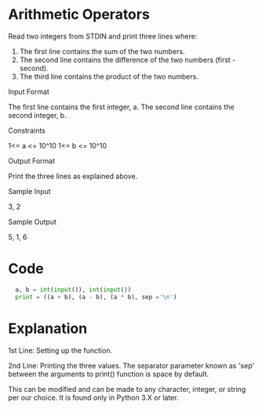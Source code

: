 # Arithmetic Operators 

Read two integers from STDIN and print three lines where:

1. The first line contains the sum of the two numbers.
2. The second line contains the difference of the two numbers (first - second).
3. The third line contains the product of the two numbers.

Input Format

The first line contains the first integer, a. The second line contains the second integer, b.

Constraints

1<= a <= 10^10
1<= b <= 10^10

Output Format

Print the three lines as explained above.

Sample Input 

3, 2

Sample Output 

5, 1, 6

# Code 
``` python
  a, b = int(input()), int(input())
  print = ((a + b), (a - b), (a * b), sep ='\n')
```

# Explanation 

1st Line: Setting up the function. 

2nd Line: Printing the three values. The separator parameter known as 'sep' between the arguments to print() function is space by default.

This can be modified and can be made to any character, integer, or string per our choice. It is found only in Python 3.X or later.
